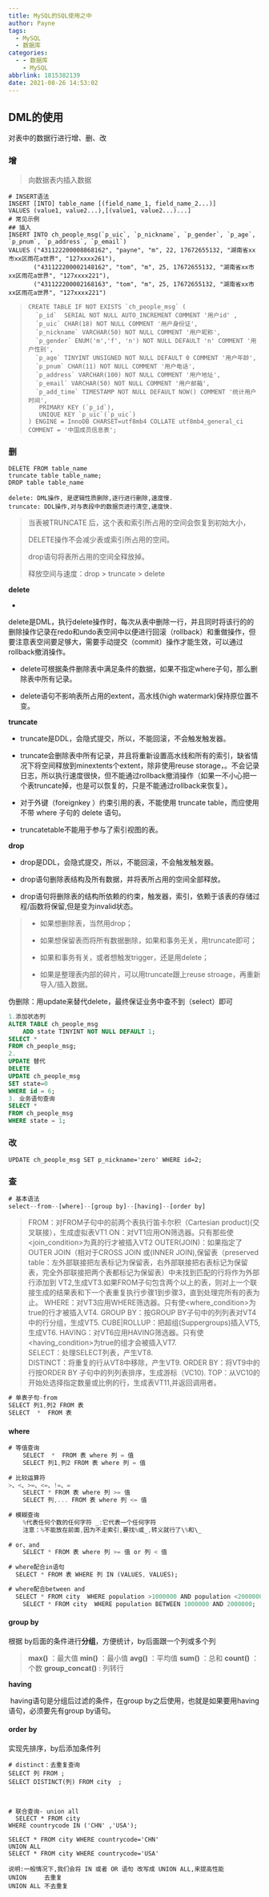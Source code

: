 ```yaml
---
title: MySQL的SQL使用之中
author: Payne
tags:
  - MySQL
  - 数据库
categories:
  - - 数据库
    - MySQL
abbrlink: 1815382139
date: 2021-08-26 14:53:02
---
```


## DML的使用

对表中的数据行进行增、删、改

### 增

> 向数据表内插入数据

```mysql
# INSERT语法
INSERT [INTO] table_name [(field_name_1, field_name_2...)]
VALUES (value1, value2...),[(value1, value2...)...]
# 常见示例
## 插入
INSERT INTO ch_people_msg(`p_uic`, `p_nickname`, `p_gender`, `p_age`, `p_pnum`, `p_address`, `p_email`)
VALUES ("431122200008868162", "payne", "m", 22, 17672655132, "湖南省xx市xx区雨花a世界", "127xxxx261"),
       ("431122200002148162", "tom", "m", 25, 17672655132, "湖南省xx市xx区雨花a世界", "127xxxx221"),
       ("431122200002168163", "tom", "m", 25, 17672655132, "湖南省xx市xx区雨花a世界", "127xxxx221")
```

> ```mysql
> CREATE TABLE IF NOT EXISTS `ch_people_msg` ( 
>   `p_id`  SERIAL NOT NULL AUTO_INCREMENT COMMENT '用户id' , 
>   `p_uic` CHAR(18) NOT NULL COMMENT '用户身份证',
>   `p_nickname` VARCHAR(50) NOT NULL COMMENT '用户昵称', 
>   `p_gender` ENUM('m','f', 'n') NOT NULL DEFAULT 'n' COMMENT '用户性别', 
>   `p_age` TINYINT UNSIGNED NOT NULL DEFAULT 0 COMMENT '用户年龄', 
>   `p_pnum` CHAR(11) NOT NULL COMMENT '用户电话', 
>   `p_address` VARCHAR(100) NOT NULL COMMENT '用户地址', 
>   `p_email` VARCHAR(50) NOT NULL COMMENT '用户邮箱', 
>   `p_add_time` TIMESTAMP NOT NULL DEFAULT NOW() COMMENT '统计用户时间',
>    PRIMARY KEY (`p_id`),
>    UNIQUE KEY `p_uic`(`p_uic`)
> ) ENGINE = InnoDB CHARSET=utf8mb4 COLLATE utf8mb4_general_ci COMMENT = '中国成员信息表';
> ```

### 删

```
DELETE FROM table_name
truncate table table_name;
DROP table table_name

delete: DML操作, 是逻辑性质删除,逐行进行删除,速度慢.
truncate: DDL操作,对与表段中的数据页进行清空,速度快.

```

> 当表被TRUNCATE 后，这个表和索引所占用的空间会恢复到初始大小，
>
>  DELETE操作不会减少表或索引所占用的空间。
>
>  drop语句将表所占用的空间全释放掉。
>
> 释放空间与速度：drop > truncate > delete

**delete**

-
delete是DML，执行delete操作时，每次从表中删除一行，并且同时将该行的的删除操作记录在redo和undo表空间中以便进行回滚（rollback）和重做操作，但要注意表空间要足够大，需要手动提交（commit）操作才能生效，可以通过rollback撤消操作。
- delete可根据条件删除表中满足条件的数据，如果不指定where子句，那么删除表中所有记录。

- delete语句不影响表所占用的extent，高水线(high watermark)保持原位置不变。

**truncate**

- truncate是DDL，会隐式提交，所以，不能回滚，不会触发触发器。
- truncate会删除表中所有记录，并且将重新设置高水线和所有的索引，缺省情况下将空间释放到minextents个extent，除非使用reuse
  storage，。不会记录日志，所以执行速度很快，但不能通过rollback撤消操作（如果一不小心把一个表truncate掉，也是可以恢复的，只是不能通过rollback来恢复）。

- 对于外键（foreignkey ）约束引用的表，不能使用 truncate table，而应使用不带 where 子句的 delete 语句。

- truncatetable不能用于参与了索引视图的表。

**drop**

- drop是DDL，会隐式提交，所以，不能回滚，不会触发触发器。
- drop语句删除表结构及所有数据，并将表所占用的空间全部释放。

- drop语句将删除表的结构所依赖的约束，触发器，索引，依赖于该表的存储过程/函数将保留,但是变为invalid状态。

> - 如果想删除表，当然用drop；
>
> - 如果想保留表而将所有数据删除，如果和事务无关，用truncate即可；
>
> - 如果和事务有关，或者想触发trigger，还是用delete；
>
> - 如果是整理表内部的碎片，可以用truncate跟上reuse stroage，再重新导入/插入数据。

伪删除：用update来替代delete，最终保证业务中查不到（select）即可

```sql
1.添加状态列
ALTER TABLE ch_people_msg
    ADD state TINYINT NOT NULL DEFAULT 1;
SELECT *
FROM ch_people_msg;
2.
UPDATE 替代
DELETE
UPDATE ch_people_msg
SET state=0
WHERE id = 6;
3. 业务语句查询
SELECT *
FROM ch_people_msg
WHERE state = 1;
```

### 改

```
UPDATE ch_people_msg SET p_nickname='zero' WHERE id=2;
```

### 查

```dart
# 基本语法
select--from--[where]--[group by]--[having]--[order by]
```

> FROM：对FROM子句中的前两个表执行笛卡尔积（Cartesian product)(交叉联接），生成虚拟表VT1                                            ON：对VT1应用ON筛选器。只有那些使<join_condition>为真的行才被插入VT2
> OUTER(JOIN)：如果指定了OUTER JOIN（相对于CROSS JOIN 或(INNER JOIN),保留表（preserved table：左外部联接把左表标记为保留表，右外部联接把右表标记为保留表，完全外部联接把两个表都标记为保留表）中未找到匹配的行将作为外部行添加到 VT2,生成VT3.如果FROM子句包含两个以上的表，则对上一个联接生成的结果表和下一个表重复执行步骤1到步骤3，直到处理完所有的表为止。
> WHERE：对VT3应用WHERE筛选器。只有使<where_condition>为true的行才被插入VT4.
> GROUP BY：按GROUP BY子句中的列列表对VT4中的行分组，生成VT5.
> CUBE|ROLLUP：把超组(Suppergroups)插入VT5,生成VT6.
> HAVING：对VT6应用HAVING筛选器。只有使<having_condition>为true的组才会被插入VT7.               
> SELECT：处理SELECT列表，产生VT8.       
> DISTINCT：将重复的行从VT8中移除，产生VT9.
> ORDER BY：将VT9中的行按ORDER BY 子句中的列列表排序，生成游标（VC10).
> TOP：从VC10的开始处选择指定数量或比例的行，生成表VT11,并返回调用者。

```dart
# 单表子句-from
SELECT 列1,列2 FROM 表
SELECT  *  FROM 表
```

#### where

```dart
# 等值查询
	SELECT  *  FROM 表 where 列 = 值
	SELECT 列1,列2 FROM 表 where 列 = 值
  
# 比较运算符
>、<、>=、<=、!=、=
	SELECT * FROM 表 where 列 >= 值
	SELECT 列,... FROM 表 where 列 <= 值
  
# 模糊查询
	%代表任何个数的任何字符 _:它代表一个任何字符
	注意：%不能放在前面,因为不走索引,要找%或_,转义就行了\%和\_
  
# or、and
  	SELECT * FROM 表 where 列 >= 值 or 列 < 值
  
# where配合in语句
  SELECT * FROM 表 WHERE 列 IN (VALUES, VALUES);

# where配合between and
  SELECT * FROM city  WHERE population >1000000 AND population <2000000;
	SELECT * FROM city  WHERE population BETWEEN 1000000 AND 2000000;
```

#### group by

根据 by后面的条件进行**分组**，方便统计，by后面跟一个列或多个列

> **max()**                ：最大值
> **min()**                   ：最小值
> **avg()**                   ：平均值
> **sum()**                  ：总和
> **count()**                ：个数
> **group_concat()** : 列转行

**having**

​ having语句是分组后过滤的条件，在group by之后使用，也就是如果要用having语句，必须要先有group by语句。

#### order by

实现先排序，by后添加条件列

```
# distinct：去重复查询
SELECT 列 FROM ;
SELECT DISTINCT(列) FROM city  ;



# 联合查询- union all
  SELECT * FROM city 
WHERE countrycode IN ('CHN' ,'USA');

SELECT * FROM city WHERE countrycode='CHN'
UNION ALL
SELECT * FROM city WHERE countrycode='USA'

说明:一般情况下,我们会将 IN 或者 OR 语句 改写成 UNION ALL,来提高性能
UNION     去重复
UNION ALL 不去重复
```

